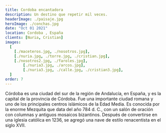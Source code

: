 ```yaml
---
title: Cordoba encantadora
description: Un destino que repetir mil veces.
headerImage: ./paisaje.jpg
heroImage: ./conchas.jpg
date: "Oct 01 2021"
location: Cordoba , España
clients: [Nuria, Cristian]
images:
  [
    [./maceteros.jpg, ./nosotros.jpg],
    [./nuria.jpg, ./torre.jpg, ./cristian.jpg],
    [./nosotros2.jpg, ./faroles.jpg],
		[./nuria3.jpg, ./arcos.jpg],
		[./nuria3.jpg, ./calle.jpg, ./cristian3.jpg],
  ]
order: 7
---
```


Córdoba es una ciudad del sur de la región de Andalucía, en España, y es la capital de la provincia de Córdoba. Fue una importante ciudad romana y uno de los principales centros islámicos de la Edad Media. Es conocida por la enorme Mezquita que data del año 784 d. C., con un salón de oración con columnas y antiguos mosaicos bizantinos. Después de convertirse en una iglesia católica en 1236, se agregó una nave de estilo renacentista en el siglo XVII.
